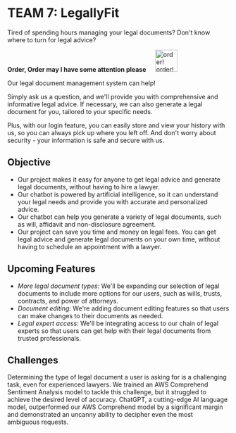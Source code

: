 # TEAM 7: LegallyFit

Tired of spending hours managing your legal documents?
Don't know where to turn for legal advice?

**Order, Order may I have some attention please**&emsp;&ensp;<img src="https://media0.giphy.com/media/ZdU54iqQNErNFeeAk8/200w.gif?cid=82a1493b8hqt0pd4izf0qlzpwu6zdyc4n44c86y5irokkj0w&ep=v1_gifs_related&rid=200w.gif&ct=s" alt="order! order!" width="50"/>

Our legal document management system can help!

Simply ask us a question, and we'll provide you with comprehensive and informative legal advice. If necessary, we can also generate a legal document for you, tailored to your specific needs.

Plus, with our login feature, you can easily store and view your history with us, so you can always pick up where you left off. And don't worry about security - your information is safe and secure with us.

## Objective

 - Our project makes it easy for anyone to get legal advice and generate legal documents, without having to hire a lawyer.
 - Our chatbot is powered by artificial intelligence, so it can understand your legal needs and provide you with accurate and personalized advice.
 - Our chatbot can help you generate a variety of legal documents, such as will, affidavit and non-disclosure agreement.
 - Our project can save you time and money on legal fees. You can get legal advice and generate legal documents on your own time, without having to schedule an appointment with a lawyer.

## Upcoming Features

 -  *More legal document types:*  We'll be expanding our selection of legal documents to include more options for our users, such as wills, trusts, contracts, and power of attorneys.
 -  *Document editing:*  We're adding document editing features so that users can make changes to their documents as needed.
 -   *Legal expert access:*  We'll be integrating access to our chain of legal experts so that users can get help with their legal documents from trusted professionals.

## Challenges
  
Determining the type of legal document a user is asking for is a challenging task, even for experienced lawyers. We trained an AWS Comprehend Sentiment Analysis model to tackle this challenge, but it struggled to achieve the desired level of accuracy. ChatGPT, a cutting-edge AI language model, outperformed our AWS Comprehend model by a significant margin and demonstrated an uncanny ability to decipher even the most ambiguous requests.
